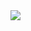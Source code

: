 <img src="https://github-readme-stats.vercel.app/api?username=3ACE-code&&show_icons=true&theme=ayu-mirage&hide=issues&title_text= Hi I'm 3ACE" />
